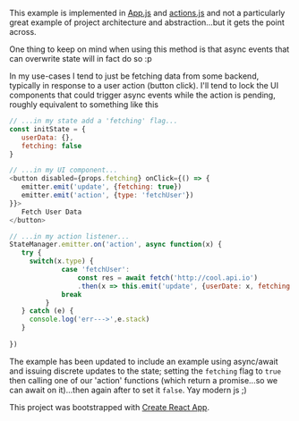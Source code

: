 
This example is implemented in [App.js](https://github.com/jason-c-child/tiny-state-manager/blob/master/example/src/App.js) and 
[actions.js](https://github.com/jason-c-child/tiny-state-manager/blob/master/example/src/actions.js) and not a particularly great example of
 project architecture and abstraction...but it gets the point across.
 
 One thing to keep on mind when using this method is that async events that can overwrite state will in fact do so :p
 
 In my use-cases I tend to just be fetching data from some backend, typically in response to a user action (button click). I'll tend to
 lock the UI components that could trigger async events while the action is pending, roughly equivalent to something like this
 
 ```javascript
 // ...in my state add a 'fetching' flag...
const initState = {
    userData: {},
    fetching: false
}

// ...in my UI component...
<button disabled={props.fetching} onClick={() => {
    emitter.emit('update', {fetching: true})
    emitter.emit('action', {type: 'fetchUser'})
}}>
    Fetch User Data
</button>

// ...in my action listener...
StateManager.emitter.on('action', async function(x) {
    try {
      switch(x.type) {
              case 'fetchUser':
                  const res = await fetch('http://cool.api.io')
                  .then(x => this.emit('update', {userDate: x, fetching: false}))       
              break
          }
    } catch (e) {
      console.log('err--->',e.stack)
    }
    
})
```

The example has been updated to include an example using async/await and issuing discrete updates to the state; setting the
`fetching` flag to `true` then calling one of our 'action' functions (which return a promise...so we can await on it)...then
again after to set it `false`. Yay modern js ;)


This project was bootstrapped with [Create React App](https://github.com/facebookincubator/create-react-app).
 
 
 